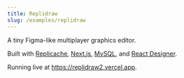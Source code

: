 ```yaml
---
title: Replidraw
slug: /examples/replidraw
---
```


A tiny Figma-like multiplayer graphics editor.

Built with [Replicache](https://replicache.dev), [Next.js](https://nextjs.org/),
[MySQL](https://mysql.com/), and [React
Designer](https://react-designer.github.io/react-designer/).

Running live at https://replidraw2.vercel.app.
